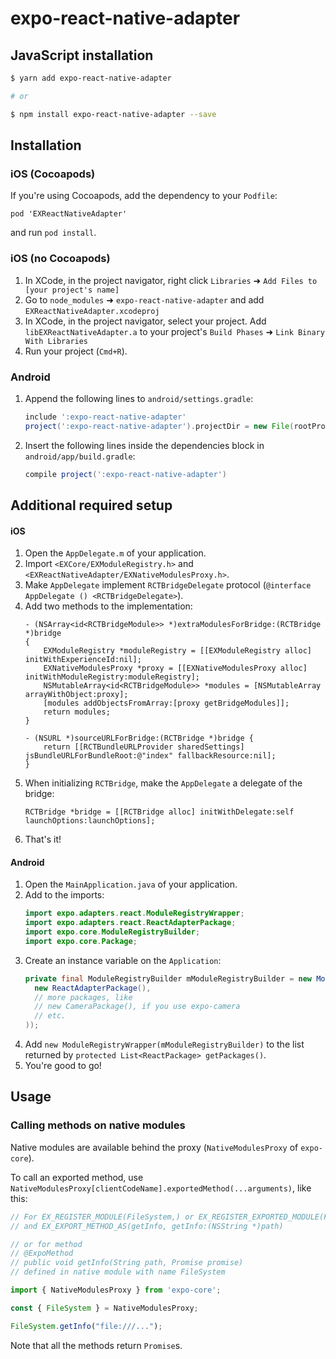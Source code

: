 # expo-react-native-adapter

## JavaScript installation

```sh
$ yarn add expo-react-native-adapter

# or

$ npm install expo-react-native-adapter --save
```

## Installation

### iOS (Cocoapods)

If you're using Cocoapods, add the dependency to your `Podfile`:

`pod 'EXReactNativeAdapter'`

and run `pod install`.

### iOS (no Cocoapods)

1.  In XCode, in the project navigator, right click `Libraries` ➜ `Add Files to [your project's name]`
2.  Go to `node_modules` ➜ `expo-react-native-adapter` and add `EXReactNativeAdapter.xcodeproj`
3.  In XCode, in the project navigator, select your project. Add `libEXReactNativeAdapter.a` to your project's `Build Phases` ➜ `Link Binary With Libraries`
4.  Run your project (`Cmd+R`).

### Android

1.  Append the following lines to `android/settings.gradle`:
    ```gradle
    include ':expo-react-native-adapter'
    project(':expo-react-native-adapter').projectDir = new File(rootProject.projectDir, '../node_modules/expo-react-native-adapter/android')
    ```
2.  Insert the following lines inside the dependencies block in `android/app/build.gradle`:
    ```gradle
    compile project(':expo-react-native-adapter')
    ```

## Additional required setup

#### iOS

1. Open the `AppDelegate.m` of your application.
2. Import `<EXCore/EXModuleRegistry.h>` and `<EXReactNativeAdapter/EXNativeModulesProxy.h>`.
3. Make `AppDelegate` implement `RCTBridgeDelegate` protocol (`@interface AppDelegate () <RCTBridgeDelegate>`).
4. Add two methods to the implementation:
    ```objc
    - (NSArray<id<RCTBridgeModule>> *)extraModulesForBridge:(RCTBridge *)bridge
    {
        EXModuleRegistry *moduleRegistry = [[EXModuleRegistry alloc] initWithExperienceId:nil];
        EXNativeModulesProxy *proxy = [[EXNativeModulesProxy alloc] initWithModuleRegistry:moduleRegistry];
        NSMutableArray<id<RCTBridgeModule>> *modules = [NSMutableArray arrayWithObject:proxy];
        [modules addObjectsFromArray:[proxy getBridgeModules]];
        return modules;
    }

    - (NSURL *)sourceURLForBridge:(RCTBridge *)bridge {
        return [[RCTBundleURLProvider sharedSettings] jsBundleURLForBundleRoot:@"index" fallbackResource:nil];
    }
    ```
5. When initializing `RCTBridge`, make the `AppDelegate` a delegate of the bridge:
    ```objc
    RCTBridge *bridge = [[RCTBridge alloc] initWithDelegate:self launchOptions:launchOptions];
    ```
6. That's it!

#### Android

1. Open the `MainApplication.java` of your application.
2. Add to the imports:
    ```java
    import expo.adapters.react.ModuleRegistryWrapper;
    import expo.adapters.react.ReactAdapterPackage;
    import expo.core.ModuleRegistryBuilder;
    import expo.core.Package;
    ```
3. Create an instance variable on the `Application`:
    ```java
    private final ModuleRegistryBuilder mModuleRegistryBuilder = new ModuleRegistryBuilder(Arrays.<Package>asList(
      new ReactAdapterPackage(),
      // more packages, like
      // new CameraPackage(), if you use expo-camera
      // etc.
    ));
    ```
4. Add `new ModuleRegistryWrapper(mModuleRegistryBuilder)` to the list returned by `protected List<ReactPackage> getPackages()`.
5. You're good to go!

## Usage

### Calling methods on native modules

Native modules are available behind the proxy (`NativeModulesProxy` of `expo-core`).

To call an exported method, use `NativeModulesProxy[clientCodeName].exportedMethod(...arguments)`, like this:

```js
// For EX_REGISTER_MODULE(FileSystem,) or EX_REGISTER_EXPORTED_MODULE(FileSystem)
// and EX_EXPORT_METHOD_AS(getInfo, getInfo:(NSString *)path)

// or for method
// @ExpoMethod
// public void getInfo(String path, Promise promise)
// defined in native module with name FileSystem

import { NativeModulesProxy } from 'expo-core';

const { FileSystem } = NativeModulesProxy;

FileSystem.getInfo("file:///...");
```

Note that all the methods return `Promise`s.
